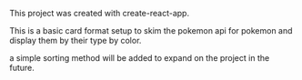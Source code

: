 This project was created with create-react-app.

This is a basic card format setup to skim the pokemon api for pokemon and display them by their type by color. 

a simple sorting method will be added to expand on the project in the future.
